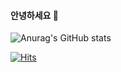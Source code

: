 #### 안녕하세요 👋

<!--
**dlwltjd7778/dlwltjd7778** is a ✨ _special_ ✨ repository because its `README.md` (this file) appears on your GitHub profile.

Here are some ideas to get you started:

- 🔭 I’m currently working on ...
- 🌱 I’m currently learning ...
- 👯 I’m looking to collaborate on ...
- 🤔 I’m looking for help with ...
- 💬 Ask me about ...
- 📫 How to reach me: ...
- 😄 Pronouns: ...
- ⚡ Fun fact: ...
-->

![Anurag's GitHub stats](https://github-readme-stats.vercel.app/api?username=dlwltjd7778&show_icons=true&theme=material-palenight)

<!-- [![Solved.ac
프로필](http://mazassumnida.wtf/api/v2/generate_badge?boj=dlwltjd7778)](https://solved.ac/dlwltjd7778)
 -->
[![Hits](https://hits.seeyoufarm.com/api/count/incr/badge.svg?url=https%3A%2F%2Fgithub.com%2Fdlwltjd7778&count_bg=%23AB8AEF&title_bg=%23555555&icon=&icon_color=%23E7E7E7&title=hits&edge_flat=false)](https://hits.seeyoufarm.com)

